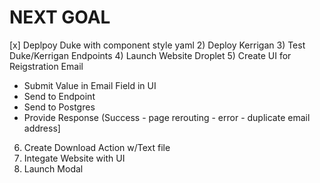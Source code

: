 # NEXT GOAL

[x] Deplpoy Duke with component style yaml
2) Deploy Kerrigan
3) Test Duke/Kerrigan Endpoints
4) Launch Website Droplet
5) Create UI for Reigstration Email
   - Submit Value in Email Field in UI
   - Send to Endpoint
   - Send to Postgres
   - Provide Response (Success - page rerouting - error - duplicate email address]
6) Create Download Action w/Text file
7) Integate Website with UI
8) Launch Modal